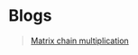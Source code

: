 # Blogs

> [Matrix chain multiplication](https://satviksingh35.medium.com/matrix-chain-multiplication-using-dynamic-programming-90c23417553b)
